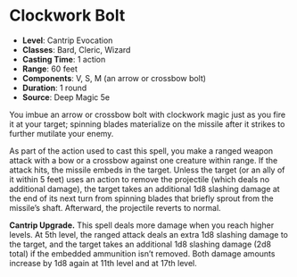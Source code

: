 # Clockwork Bolt

- **Level**: Cantrip Evocation
- **Classes**: Bard, Cleric, Wizard
- **Casting Time**: 1 action
- **Range**: 60 feet
- **Components**: V, S, M (an arrow or crossbow bolt)
- **Duration**: 1 round
- **Source**: Deep Magic 5e

You imbue an arrow or crossbow bolt with clockwork magic just as you fire it at your target; spinning blades materialize on the missile after it strikes to further mutilate your enemy.

As part of the action used to cast this spell, you make a ranged weapon attack with a bow or a crossbow against one creature within range. If the attack hits, the missile embeds in the target. Unless the target (or an ally of it within 5 feet) uses an action to remove the projectile (which deals no additional damage), the target takes an additional 1d8 slashing damage at the end of its next turn from spinning blades that briefly sprout from the missile’s shaft. Afterward, the projectile reverts to normal.

**Cantrip Upgrade.** This spell deals more damage when you reach higher levels. At 5th level, the ranged attack deals an extra 1d8 slashing damage to the target, and the target takes an additional 1d8 slashing damage (2d8 total) if the embedded ammunition isn’t removed. Both damage amounts increase by 1d8 again at 11th level and at 17th level.
